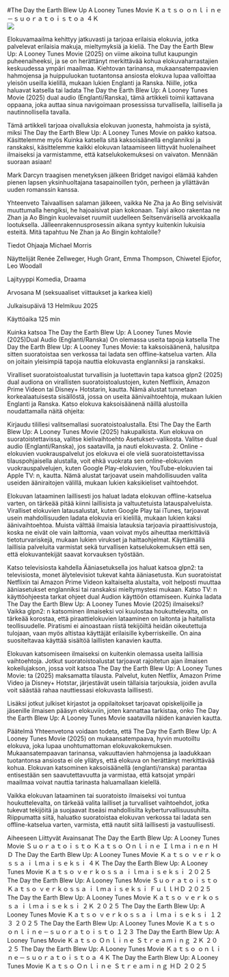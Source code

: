 #The Day the Earth Blew Up A Looney Tunes Movie Ｋａｔｓｏ ｏｎｌｉｎｅ－ｓｕｏｒａｔｏｉｓｔｏａ ４Ｋ  
[![](https://i.imgur.com/qSNzIqt.png)](https://movie.rssnews.media/uqQBtCEU.php)  
  
Elokuvamaailma kehittyy jatkuvasti ja tarjoaa erilaisia elokuvia, jotka palvelevat erilaisia makuja, mieltymyksiä ja kieliä. The Day the Earth Blew Up: A Looney Tunes Movie (2025) on viime aikoina tullut kaupungin puheenaiheeksi, ja se on herättänyt merkittävää kohua elokuvaharrastajien keskuudessa ympäri maailmaa. Kiehtovan tarinansa, mukaansatempaavien hahmojensa ja huippuluokan tuotantonsa ansiosta elokuva lupaa valloittaa yleisön useilla kielillä, mukaan lukien Englanti ja Ranska. Niille, jotka haluavat katsella tai ladata The Day the Earth Blew Up: A Looney Tunes Movie (2025) dual audio (Englanti/Ranska), tämä artikkeli toimii kattavana oppaana, joka auttaa sinua navigoimaan prosessissa turvallisella, laillisella ja nautinnollisella tavalla.

Tämä artikkeli tarjoaa oivalluksia elokuvan juonesta, hahmoista ja syistä, miksi The Day the Earth Blew Up: A Looney Tunes Movie on pakko katsoa. Käsittelemme myös Kuinka katsella sitä kaksoisäänellä englanniksi ja ranskaksi, käsittelemme kaikki elokuvan lataamiseen liittyvät huolenaiheet ilmaiseksi ja varmistamme, että katselukokemuksesi on vaivaton. Mennään suoraan asiaan!

Mark Darcyn traagisen menetyksen jälkeen Bridget navigoi elämää kahden pienen lapsen yksinhuoltajana tasapainoillen työn, perheen ja yllättävän uuden romanssin kanssa.

Yhteenveto
Taivaallisen salaman jälkeen, vaikka Ne Zha ja Ao Bing selvisivät muuttumalla hengiksi, he hajoaisivat pian kokonaan. Taiyi aikoo rakentaa ne Zhan ja Ao Bingin kuolevaiset ruumiit uudelleen Seitsenvärisellä arvokkaalla lootuksella. Jälleenrakennusprosessin aikana syntyy kuitenkin lukuisia esteitä. Mitä tapahtuu Ne Zhan ja Ao Bingin kohtalolle?

Tiedot
Ohjaaja Michael Morris

Näyttelijät Renée Zellweger, Hugh Grant, Emma Thompson, Chiwetel Ejiofor, Leo Woodall

Lajityyppi Komedia, Draama

Arvosana M (seksuaaliset viittaukset ja karkea kieli)

Julkaisupäivä 13 Helmikuu 2025

Käyttöaika 125 min

Kuinka katsoa The Day the Earth Blew Up: A Looney Tunes Movie (2025)Dual Audio (Englanti/Ranska)
On olemassa useita tapoja katsella The Day the Earth Blew Up: A Looney Tunes Movie: ta kaksoisäänenä, halusitpa sitten suoratoistaa sen verkossa tai ladata sen offline-katselua varten. Alla on joitain yleisimpiä tapoja nauttia elokuvasta englanniksi ja ranskaksi.

Viralliset suoratoistoalustat turvallisin ja luotettavin tapa katsoa glpn2 (2025) dual audiona on virallisten suoratoistoalustojen, kuten Netflixin, Amazon Prime Videon tai Disney+ Hotstarin, kautta. Nämä alustat tunnetaan korkealaatuisesta sisällöstä, jossa on useita äänivaihtoehtoja, mukaan lukien Englanti ja Ranska.
Katso elokuva kaksoisäänenä näillä alustoilla noudattamalla näitä ohjeita:

Kirjaudu tilillesi valitsemallasi suoratoistoalustalla. Etsi The Day the Earth Blew Up: A Looney Tunes Movie (2025) hakupalkista. Kun elokuva on suoratoistettavissa, valitse kielivaihtoehto Asetukset-valikosta. Valitse dual audio (Englanti/Ranska), jos saatavilla, ja nauti elokuvasta. 2. Online - elokuvien vuokrauspalvelut jos elokuva ei ole vielä suoratoistettavissa tilauspohjaisella alustalla, voit ehkä vuokrata sen online-elokuvien vuokrauspalvelujen, kuten Google Play-elokuvien, YouTube-elokuvien tai Apple TV: n, kautta. Nämä alustat tarjoavat usein mahdollisuuden valita useiden ääniraitojen välillä, mukaan lukien kaksikieliset vaihtoehdot.

Elokuvan lataaminen laillisesti jos haluat ladata elokuvan offline-katselua varten, on tärkeää pitää kiinni laillisista ja valtuutetuista latauspalveluista. Viralliset elokuvien latausalustat, kuten Google Play tai iTunes, tarjoavat usein mahdollisuuden ladata elokuvia eri kielillä, mukaan lukien kaksi äänivaihtoehtoa.
Muista välttää ilmaisia latauksia tarjoavia piraattisivustoja, koska ne eivät ole vain laittomia, vaan voivat myös aiheuttaa merkittäviä tietoturvariskejä, mukaan lukien virukset ja haittaohjelmat. Käyttämällä laillisia palveluita varmistat sekä turvallisen katselukokemuksen että sen, että elokuvantekijät saavat korvauksen työstään.

Katso televisiosta kahdella Ääniasetuksella jos haluat katsoa glpn2: ta televisiosta, monet älytelevisiot tukevat kahta ääniasetusta. Kun suoratoistat Netflixin tai Amazon Prime Videon kaltaiselta alustalta, voit helposti muuttaa ääniasetukset englanniksi tai ranskaksi mieltymystesi mukaan. Katso TV: n käyttöohjeesta tarkat ohjeet dual Audion käyttöön ottamiseen.
Kuinka ladata The Day the Earth Blew Up: A Looney Tunes Movie (2025) ilmaiseksi?
Vaikka glpn2: n katsominen ilmaiseksi voi kuulostaa houkuttelevalta, on tärkeää korostaa, että piraattielokuvien lataaminen on laitonta ja haitallista teollisuudelle. Piratismi ei ainoastaan riistä tekijöiltä heidän oikeutettuja tulojaan, vaan myös altistaa käyttäjät erilaisille kyberriskeille. On aina suositeltavaa käyttää sisältöä laillisten kanavien kautta.

Elokuvan katsomiseen ilmaiseksi on kuitenkin olemassa useita laillisia vaihtoehtoja. Jotkut suoratoistoalustat tarjoavat rajoitetun ajan ilmaisen kokeilujakson, jossa voit katsoa The Day the Earth Blew Up: A Looney Tunes Movie: ta (2025) maksamatta tilausta. Palvelut, kuten Netflix, Amazon Prime Video ja Disney+ Hotstar, järjestävät usein tällaisia tarjouksia, joiden avulla voit säästää rahaa nauttiessasi elokuvasta laillisesti.

Lisäksi jotkut julkiset kirjastot ja oppilaitokset tarjoavat opiskelijoille ja jäsenille ilmaisen pääsyn elokuviin, joten kannattaa tarkistaa, onko The Day the Earth Blew Up: A Looney Tunes Movie saatavilla näiden kanavien kautta.

Päätelmä
Yhteenvetona voidaan todeta, että The Day the Earth Blew Up: A Looney Tunes Movie (2025) on mukaansatempaava, hyvin muotoiltu elokuva, joka lupaa unohtumattoman elokuvakokemuksen. Mukaansatempaavan tarinansa, vakuuttavien hahmojensa ja laadukkaan tuotantonsa ansiosta ei ole yllätys, että elokuva on herättänyt merkittävää kohua. Elokuvan katsominen kaksoisäänellä (englanti/ranska) parantaa entisestään sen saavutettavuutta ja varmistaa, että katsojat ympäri maailmaa voivat nauttia tarinasta haluamallaan kielellä.

Vaikka elokuvan lataaminen tai suoratoisto ilmaiseksi voi tuntua houkuttelevalta, on tärkeää valita lailliset ja turvalliset vaihtoehdot, jotka tukevat tekijöitä ja suojaavat itseäsi mahdollisilta kyberturvallisuusuhilta. Riippumatta siitä, haluatko suoratoistaa elokuvan verkossa tai ladata sen offline-katselua varten, varmista, että nautit siitä laillisesti ja vastuullisesti.

Aiheeseen Liittyvät Avainsanat
The Day the Earth Blew Up: A Looney Tunes Movie Ｓｕｏｒａｔｏｉｓｔｏ Ｋａｔｓｏ Ｏｎｌｉｎｅ Ｉｌｍａｉｎｅｎ ＨＤ
The Day the Earth Blew Up: A Looney Tunes Movie Ｋａｔｓｏ ｖｅｒｋｏｓｓａ ｉｌｍａｉｓｅｋｓｉ ４Ｋ
The Day the Earth Blew Up: A Looney Tunes Movie Ｋａｔｓｏ ｖｅｒｋｏｓｓａ ｉｌｍａｉｓｅｋｓｉ ２０２５
The Day the Earth Blew Up: A Looney Tunes Movie Ｓｕｏｒａｔｏｉｓｔｏ Ｋａｔｓｏ ｖｅｒｋｏｓｓａ ｉｌｍａｉｓｅｋｓｉ ＦｕｌｌＨＤ ２０２５
The Day the Earth Blew Up: A Looney Tunes Movie Ｋａｔｓｏ ｖｅｒｋｏｓｓａ ｉｌｍａｉｓｅｋｓｉ ２Ｋ ２０２５
The Day the Earth Blew Up: A Looney Tunes Movie Ｋａｔｓｏ ｖｅｒｋｏｓｓａ ｉｌｍａｉｓｅｋｓｉ １２３ ２０２５
The Day the Earth Blew Up: A Looney Tunes Movie Ｋａｔｓｏ ｏｎｌｉｎｅ－ｓｕｏｒａｔｏｉｓｔｏ １２３
The Day the Earth Blew Up: A Looney Tunes Movie Ｋａｔｓｏ Ｏｎｌｉｎｅ Ｓｔｒｅａｍｉｎｇ ２Ｋ ２０２５
The Day the Earth Blew Up: A Looney Tunes Movie Ｋａｔｓｏ ｏｎｌｉｎｅ－ｓｕｏｒａｔｏｉｓｔｏａ ４Ｋ
The Day the Earth Blew Up: A Looney Tunes Movie Ｋａｔｓｏ Ｏｎｌｉｎｅ Ｓｔｒｅａｍｉｎｇ ＨＤ ２０２５
